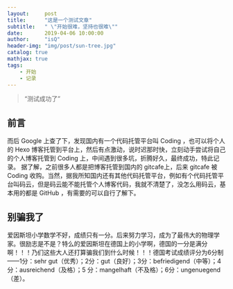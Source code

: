 ```yaml
---
layout:     post
title:      "这是一个测试文章"
subtitle:   " \"开始很难，坚持也很难\""
date:       2019-04-06 10:00:00
author:     "isQ"
header-img: "img/post/sun-tree.jpg"
catalog: true
mathjax: true
tags:
    - 开始
    - 记录
---
```


> “测试成功了”

## 前言  

而后 Google 上查了下，发现国内有一个代码托管平台叫 Coding ，也可以将个人的 Hexo 博客托管到平台上，然后有点激动，说时迟那时快，立刻动手尝试将自己的个人博客托管到 Coding 上，中间遇到很多坑，折腾好久，最终成功，特此记录。
据了解，之前很多人都是把博客托管到国内的 gitcafe上，后来 gitcafe 被 Coding 收购。当然，据我所知国内还有其他代码托管平台，例如有个代码托管平台叫码云，但是码云能不能托管个人博客代码，我就不清楚了，没怎么用码云，基本用的都是 GitHub ，有需要的可以自行了解下。

## 别骗我了 
爱因斯坦小学数学不好，成绩只有一分。后来努力学习，成为了最伟大的物理学家。很励志是不是？特么的爱因斯坦在德国上的小学啊，德国的一分是满分啊！！！乃们这些大人还打算骗我们到什么时候！！！德国考试成绩评分为6分制——1分：sehr gut（优秀）；2分：gut（良好）；3分：befriedigend（中等）；4分：ausreichend（及格）；5 分：mangelhaft（不及格）；6分：ungenuegend（差）。
